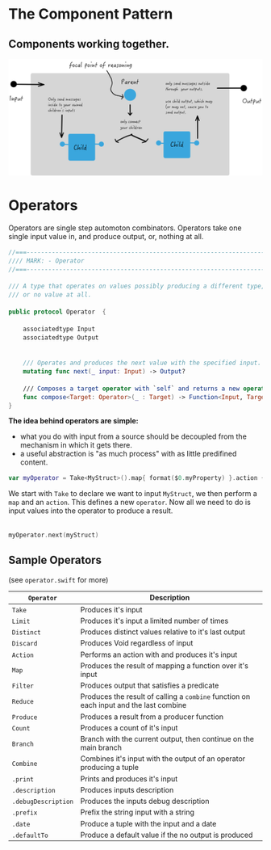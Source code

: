 # The Component Pattern

## Components working together.
![Composition](img/Component2.png)
# Operators
Operators are single step automoton combinators. Operators take one single input value in, and produce output, or, nothing at all.

```swift
//===----------------------------------------------------------------------===//
//// MARK: - Operator
//===----------------------------------------------------------------------===//

/// A type that operates on values possibly producing a different type,
/// or no value at all.

public protocol Operator  {
    
    associatedtype Input
    associatedtype Output
    
    
    /// Operates and produces the next value with the specified input.
    mutating func next(_ input: Input) -> Output?
    
    /// Composes a target operator with `self` and returns a new operator.
    func compose<Target: Operator>(_ : Target) -> Function<Input, Target.Output> where Target.Input == Output
}
```

**The idea behind operators are simple:**
- what you do with input from a source should be decoupled from the mechanism in which it gets there.
- a useful abstraction is "as much process" with as little predifined content.

```swift
var myOperator = Take<MyStruct>().map{ format($0.myProperty) }.action { label.text = $0 }
```
We start with `Take` to declare we want to input `MyStruct`, we then perform a `map` and an `action`.  This defines a new `operator`. Now all we need to do is input values into the operator to produce a result. 

```swift

myOperator.next(myStruct) 

```

## Sample Operators 
(see `operator.swift` for more)

| `Operator`         | Description                                                                            |
|--------------------|----------------------------------------------------------------------------------------|
| `Take`          | Produces it's input                                                                    |
| `Limit`         | Produces it's input a limited number of times                                          |
| `Distinct`         | Produces distinct values relative to it's last output                                  |
| `Discard`          | Produces Void regardless of input                                                      |
| `Action`           | Performs an action with  and produces it's input                            |
| `Map`              | Produces the result of mapping a function over it's input                              |
| `Filter`           | Produces output that satisfies a predicate                                             |
| `Reduce`           | Produces the result of calling a `combine` function on each input and the last combine |
| `Produce`           | Produces a result from a producer function |
| `Count`            | Produces a count of it's input                                                         |
| `Branch`           | Branch with the current output, then continue on the main branch                       |
| `Combine`          | Combines it's input with the output of an operator producing a tuple      |
| `.print`            | Prints and produces it's input                                                             |
| `.description`      | Produces inputs description                                                            |
| `.debugDescription` | Produces the inputs debug description                                                  |
| `.prefix`           | Prefix the string input with a string                                                  |
| `.date`             | Produce a tuple with the input and a date                                              |
| `.defaultTo`             | Produce a default value if the no output is produced                              |
